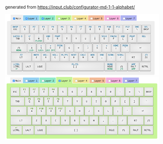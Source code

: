 generated from https://input.club/configurator-md-1-1-alphabet/

![main_layer1_layer2](https://raw.githubusercontent.com/diutsu/keyboard/master/main_l1_l2.png)
![main_layer3](https://raw.githubusercontent.com/diutsu/keyboard/master/main_l3.png)

